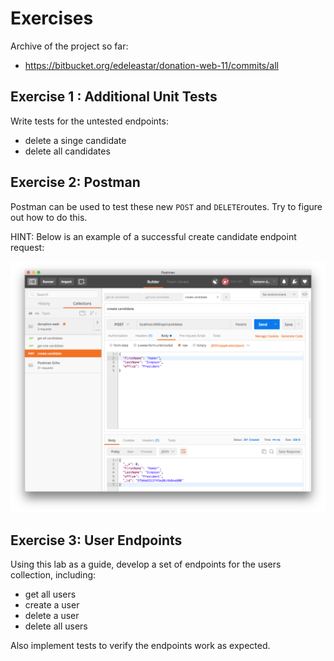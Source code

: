 # Exercises

Archive of the project so far:

- <https://bitbucket.org/edeleastar/donation-web-11/commits/all>

## Exercise 1 : Additional Unit Tests

Write tests for the untested endpoints:

- delete a singe candidate
- delete all candidates

## Exercise 2: Postman

Postman can be used to test these new `POST` and `DELETE`routes. Try to figure out how to do this.

HINT: Below is an example of a successful create candidate endpoint request:

![](img/17x.png)


## Exercise 3: User Endpoints

Using this lab as a guide, develop a set of endpoints for the users collection, including:

- get all users
- create a user
- delete a user
- delete all users

Also implement tests to verify the endpoints work as expected.